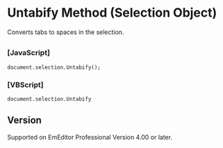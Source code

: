 # Untabify Method (Selection Object)

Converts tabs to spaces in the selection.

## 

### \[JavaScript\]

```
document.selection.Untabify();
```

### \[VBScript\]

```
document.selection.Untabify
```

## Version

Supported on EmEditor Professional Version 4.00 or later.
